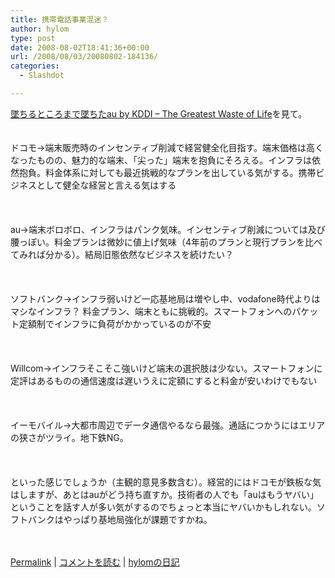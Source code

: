 ```yaml
---
title: 携帯電話事業混迷？
author: hylom
type: post
date: 2008-08-02T18:41:36+00:00
url: /2008/08/03/20080802-184136/
categories:
  - Slashdot

---
```

 [墜ちるところまで墜ちたau by KDDI &#8211; The Greatest Waste of Life][1]を見て。  
</br>   
ドコモ→端末販売時のインセンティブ削減で経営健全化目指す。端末価格は高くなったものの、魅力的な端末、「尖った」端末を抱負にそろえる。インフラは依然抱負。料金体系に対しても最近挑戦的なプランを出している気がする。携帯ビジネスとして健全な経営と言える気はする</br>  
</br>   
au→端末ボロボロ、インフラはパンク気味。インセンティブ削減については及び腰っぽい。料金プランは微妙に値上げ気味（4年前のプランと現行プランを比べてみれば分かる）。結局旧態依然なビジネスを続けたい？</br>  
</br>   
ソフトバンク→インフラ弱いけど一応基地局は増やし中、vodafone時代よりはマシなインフラ？ 料金プラン、端末ともに挑戦的。スマートフォンへのパケット定額制でインフラに負荷がかかっているのが不安</br>  
</br>   
Willcom→インフラそこそこ強いけど端末の選択肢は少ない。スマートフォンに定評はあるものの通信速度は遅いうえに定額にすると料金が安いわけでもない</br>  
</br>   
イーモバイル→大都市周辺でデータ通信やるなら最強。通話につかうにはエリアの狭さがツライ。地下鉄NG。</br>  
</br>   
といった感じでしょうか（主観的意見多数含む）。経営的にはドコモが鉄板な気はしますが、あとはauがどう持ち直すか。技術者の人でも「auはもうヤバい」ということを話す人が多い気がするのでちょっと本当にヤバいかもしれない。ソフトバンクはやっぱり基地局強化が課題ですかね。</br>  
</br> 

   [Permalink][2] |    [コメントを読む][3] |    [hylomの日記][4] 

</br>

 [1]: http://d.hatena.ne.jp/ooyutanoo/20080731/1217461101
 [2]: http://slashdot.jp/~hylom/journal/447986
 [3]: http://slashdot.jp/~hylom/journal/447986#acomments
 [4]: http://slashdot.jp/~hylom/journal/
